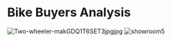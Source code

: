 #                Bike Buyers Analysis
![Two-wheeler-makGDQ1T6SET3jpgjpg](https://user-images.githubusercontent.com/98824022/177539984-37b0f8f1-7044-42a7-ba18-7436159cfd3b.jpg)
![showroom5](https://user-images.githubusercontent.com/98824022/177540035-a01c964c-06bc-49e2-b394-b79b23eb5073.jpg)
